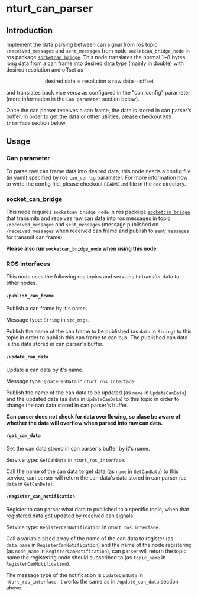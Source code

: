 # nturt_can_parser

## Introduction

Implement the data parsing between can signal from ros topic `/received_messages` and `sent_messages` from node `socketcan_bridge_node` in ros package [`socketcan_bridge`](https://wiki.ros.org/socketcan_bridge). This node translates the normal 1~8 bytes long data from a can frame into desired data type (mainly in double) with desired resolution and offset as

$$\text{desired data}=\text{resolution}\times\text{raw data}-\text{offset}$$

and translates back vice versa as configured in the "can_config" parameter (more information in the `Can parameter` section below).

Once the can parser receives a can frame, the data is stored in can parser's buffer, in order to get the data or other utilities, please checkout `ROS interface` section below.

## Usage

### Can parameter

To parse raw can frame data into desired data, this node needs a config file (in yaml) specified by ros `can_config` parameter. For more information how to wirte the config file, please checkout `README.md` file in the `doc` directory.

### socket_can_bridge

This node requires `socketcan_bridge_node` in ros package [`socketcan_bridge`](https://wiki.ros.org/socketcan_bridge) that transmits and receives raw can data into ros messages in topic `/received_messages` and `sent_messages` (message published on `/received_messages` when received can frame and publish to `sent_messages` for transmit can frame).

**Please also run `socketcan_bridge_node` when using this node**.

### ROS interfaces

This node uses the following ros topics and services to transfer data to other nodes.

#### `/publish_can_frame`

Publish a can frame by it's name.

Message type: `String` in `std_msgs`.

Publish the name of the can frame to be published (as `data` in `String`) to this topic in order to publish this can frame to can bus. The published can data is the data stored in can parser's buffer.

#### `/update_can_data`

Update a can data by it's name.

Message type `UpdateCanData` in `nturt_ros_interface`.

Publish the name of the can data to be updated (as `name` in `UpdateCanData`) and the updated data (as `data` in `UpdateCanData`) to this topic in order to change the can data stored in can parser's buffer.

**Can parser does not check for data overflowing, so plase be aware of whether the data will overflow when parsed into raw can data.**

#### `/get_can_data`

Get the can data stroed in can parser's buffer by it's name.

Service type: `GetCanData` in `nturt_ros_interface`.

Call the name of the can data to get data (as `name` in `GetCanData`)
to this service, can parser will return the can data's data stored in can parser (as `data` in `GetCanData`).

#### `/register_can_notification`

Register to can parser what data to published to a specific topic, when that registered data got updated by received can signals.

Service type: `RegisterCanNotification` in `nturt_ros_interface`.

Call a variable sized array of the name of the can data to register (as `data_name` in `RegisterCanNotification`) and the name of the node registering (as `node_name` in `RegisterCanNotification`), can parser will return the topic name the registering node should subscribed to  (as `topic_name` in `RegisterCanNotification`).

The message type of the notification is `UpdateCanData` in `nturt_ros_interface`, it works the same as in `/update_can_data` section above.
